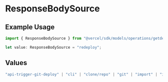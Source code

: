 # ResponseBodySource

## Example Usage

```typescript
import { ResponseBodySource } from "@vercel/sdk/models/operations/getdeployment.js";

let value: ResponseBodySource = "redeploy";
```

## Values

```typescript
"api-trigger-git-deploy" | "cli" | "clone/repo" | "git" | "import" | "import/repo" | "redeploy"
```